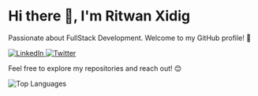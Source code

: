 <!-- Header -->
<h1 align="start">Hi there 👋, I'm Ritwan Xidig</h1>

<!-- Introduction -->
<p align="start">Passionate about FullStack Development. Welcome to my GitHub profile! 🚀</p>

<!-- Connect with Me -->
<p align="start">
  <a href="https://www.linkedin.com/in/ridwan-abdirashid-3a92a1286/">
    <img src="https://img.shields.io/badge/LinkedIn-Connect-blue" alt="LinkedIn">
  </a>
  <a href="https://twitter.com/Ritwan_Rashid">
    <img src="https://img.shields.io/badge/Twitter-Follow-1DA1F2" alt="Twitter">
  </a>
</p>

<!-- Bio -->
<p align="start">Feel free to explore my repositories and reach out! 😊</p>

<!-- Most Used Languages -->
<p align="start">
  <img src="https://github-readme-stats.vercel.app/api/top-langs/?username=ritwanxidig&layout=compact" alt="Top Languages">
</p>

